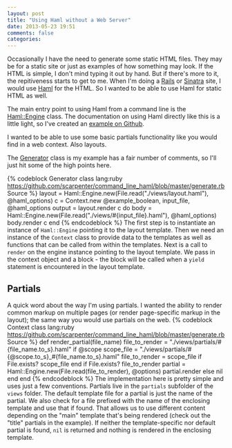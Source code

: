 ```yaml
---
layout: post
title: "Using Haml without a Web Server"
date: 2013-05-23 19:51
comments: false
categories:
---
```

Occasionally I have the need to generate some static HTML files.  They may be for a static site or just as examples of how something may look.  If the HTML is simple, I don't mind typing it out by hand.  But if there's more to it, the repitiveness starts to get to me.  When I'm doing a [Rails](http://www.rubyonrails.org) or [Sinatra](http://www.sinatrarb.com) site, I would use [Haml](http://haml.info) for the HTML.  So I wanted to be able to use Haml for static HTML as well.

<!-- more -->
The main entry point to using Haml from a command line is the [Haml::Engine](https://github.com/haml/haml/blob/master/lib/haml/engine.rb) class.  The documentation on using Haml directly like this is a little light, so I've created an [example on Github](https://github.com/scarpenter/command_line_haml).

I wanted to be able to use some basic partials functionality like you would find in a web context. Also layouts.

The [Generator](https://github.com/scarpenter/command_line_haml/blob/master/generate.rb) class is my example has a fair number of comments, so I'll just hit some of the high points here.

{% codeblock Generator class lang:ruby https://github.com/scarpenter/command_line_haml/blob/master/generate.rb Source %}
layout = Haml::Engine.new(File.read("./views/layout.haml"), @haml_options)
c = Context.new @example_boolean, input_file, @haml_options
output = layout.render c do
  body = Haml::Engine.new(File.read("./views/#{input_file}.haml"), @haml_options)
  body.render c
end
{% endcodeblock %}
The first step is to instantiate an instance of `Haml::Engine` pointing it to the layout template.  Then we need an instance of the `Context` class to provide data to the templates as well as functions that can be called from within the templates.  Next is a call to `render` on the engine instance pointing to the layout template.  We pass in the context object and a block - the block will be called when a `yield` statement is encountered in the layout template.

## Partials
A quick word about the way I'm using partials.  I wanted the ability to render common markup on multiple pages (or render page-specific markup in the layout); the same way you would use partials on the web.
{% codeblock Context class lang:ruby https://github.com/scarpenter/command_line_haml/blob/master/generate.rb Source %}
def render_partial(file_name)
  file_to_render = "./views/partials/#{file_name.to_s}.haml"
  if @scope
    scope_file = "./views/partials/#{@scope.to_s}_#{file_name.to_s}.haml"
    file_to_render = scope_file if File.exists? scope_file
  end
  if File.exists? file_to_render
    partial = Haml::Engine.new(File.read(file_to_render), @options)
    partial.render
  else
    nil
  end
end
{% endcodeblock %}
The implementation here is pretty simple and uses just a few conventions.  Partials live in the `partials` subfolder of the `views` folder.  The default template file for a partial is just the name of the partial.  We also check for a file prefixed with the name of the enclosing template and use that if found.  That allows us to use different content depending on the "main" template that's being rendered (check out the "title" partials in the example).  If neither the template-specific nor default partial is found, `nil` is returned and nothing is rendered in the enclosing template.
